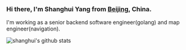 ### Hi there, I'm Shanghui Yang from [Beijing](https://en.wikipedia.org/wiki/Beijing), China.

I'm working as a senior backend software engineer(golang) and map engineer(navigation).

![shanghui's github stats](https://github-readme-stats.vercel.app/api?username=shanghuiyang&theme=vue&show_icons=true)
